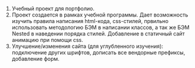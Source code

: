 1. Учебный проект для портфолио.
2. Проект создается в рамках учебной программы. Дает возможность изучить правила написания html-кода, css-стилей, првильно использовать методологию БЭМ в написании классов, а так же БЭМ Nested в наведении порядка стилей. Добавление в статичный сайт анимацию при помощи css.
3. Улучшение/изменения сайта (для углубленного изучения): подключение других шрифтов, дописать все вендорные префиксы, добавление форм.
